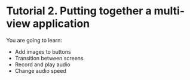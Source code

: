 # Tutorial 2. Putting together a multi-view application
You are going to learn:
- Add images to buttons
- Transition between screens
- Record and play audio
- Change audio speed

